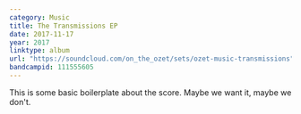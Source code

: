 ```yaml
---
category: Music
title: The Transmissions EP
date: 2017-11-17
year: 2017
linktype: album
url: "https://soundcloud.com/on_the_ozet/sets/ozet-music-transmissions"
bandcampid: 111555605
---
```


This is some basic boilerplate about the score.  Maybe we want it, maybe we don't.
